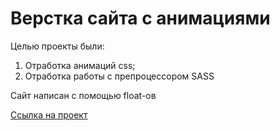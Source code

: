 # Верстка сайта с анимациями

Целью проекты были:

1. Отработка анимаций css;
2. Отработка работы с препроцессором SASS

Сайт написан с помощью float-ов

[Ссылка на проект]()
